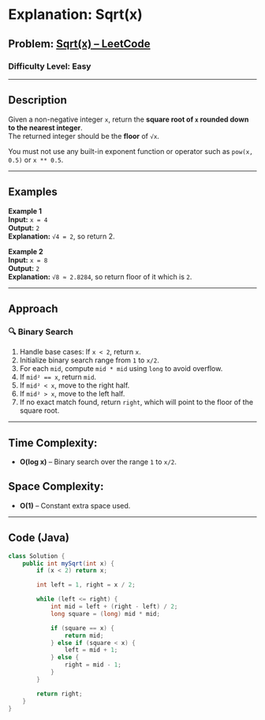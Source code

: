 # **Explanation: Sqrt(x)**

## **Problem:** [Sqrt(x) – LeetCode](https://leetcode.com/problems/sqrtx/)

### **Difficulty Level:** Easy

---

## **Description**  
Given a non-negative integer `x`, return the **square root of `x` rounded down to the nearest integer**.  
The returned integer should be the **floor** of `√x`.

You must not use any built-in exponent function or operator such as `pow(x, 0.5)` or `x ** 0.5`.

---

## **Examples**

**Example 1**  
**Input:** `x = 4`  
**Output:** `2`  
**Explanation:** `√4 = 2`, so return 2.

**Example 2**  
**Input:** `x = 8`  
**Output:** `2`  
**Explanation:** `√8 ≈ 2.8284`, so return floor of it which is `2`.

---

## **Approach**

### 🔍 Binary Search

1. Handle base cases: If `x < 2`, return `x`.
2. Initialize binary search range from `1` to `x/2`.
3. For each `mid`, compute `mid * mid` using `long` to avoid overflow.
4. If `mid² == x`, return `mid`.
5. If `mid² < x`, move to the right half.
6. If `mid² > x`, move to the left half.
7. If no exact match found, return `right`, which will point to the floor of the square root.

---

## **Time Complexity:**  
- **O(log x)** – Binary search over the range `1` to `x/2`.

## **Space Complexity:**  
- **O(1)** – Constant extra space used.

---

## **Code (Java)**

```java
class Solution {
    public int mySqrt(int x) {
        if (x < 2) return x;

        int left = 1, right = x / 2;

        while (left <= right) {
            int mid = left + (right - left) / 2;
            long square = (long) mid * mid;

            if (square == x) {
                return mid;
            } else if (square < x) {
                left = mid + 1;
            } else {
                right = mid - 1;
            }
        }

        return right;
    }
}
